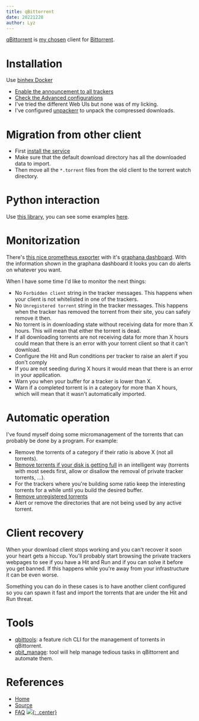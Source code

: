 ```yaml
---
title: qBittorrent
date: 20221228
author: Lyz
---
```


[qBittorrent](https://www.qbittorrent.org/) is [my chosen](torrents.md) client
for [Bittorrent](https://en.wikipedia.org/wiki/BitTorrent).

# Installation

Use [binhex Docker](https://github.com/binhex/arch-qbittorrentvpn)

- [Enable the announcement to all trackers](https://github.com/qbittorrent/qBittorrent/wiki/Frequently-Asked-Questions#only-one-tracker-is-working-the-others-arent-contacted-yet)
- [Check the Advanced configurations](https://github.com/qbittorrent/qBittorrent/wiki/Explanation-of-Options-in-qBittorrent#Advanced)
- I've tried the different Web UIs but none was of my licking.
- I've configured [unpackerr](https://github.com/davidnewhall/unpackerr) to
  unpack the compressed downloads.

# Migration from other client

- First [install the service](#installation)
- Make sure that the default download directory has all the downloaded data to
  import.
- Then move all the `*.torrent` files from the old client to the torrent watch
  directory.

# Python interaction

Use [this library](https://github.com/rmartin16/qbittorrent-api), you can see
some examples [here](https://github.com/StuffAnThings/qbit_manage).

# Monitorization

There's
[this nice prometheus exporter](https://github.com/caseyscarborough/qbittorrent-exporter)
with it's
[graphana dashboard](https://github.com/caseyscarborough/qbittorrent-grafana-dashboard).
With the information shown in the graphana dashboard it looks you can do alerts
on whatever you want.

When I have some time I'd like to monitor the next things:

- No `Forbidden client` string in the tracker messages. This happens when your
  client is not whitelisted in one of the trackers.
- No `Unregistered torrent` string in the tracker messages. This happens when
  the tracker has removed the torrent from their site, you can safely remove it
  then.
- No torrent is in downloading state without receiving data for more than X
  hours. This will mean that either the torrent is dead.
- If all downloading torrents are not receiving data for more than X hours could
  mean that there is an error with your torrent client so that it can't
  download.
- Configure the Hit and Run conditions per tracker to raise an alert if you
  don't comply
- If you are not seeding during X hours it would mean that there is an error in
  your application.
- Warn you when your buffer for a tracker is lower than X.
- Warn if a completed torrent is in a category for more than X hours, which will
  mean that it wasn't automatically imported.

# Automatic operation

I've found myself doing some micromanagement of the torrents that can probably
be done by a program. For example:

- Remove the torrents of a category if their ratio is above X (not all
  torrents).
- [Remove torrents if your disk is getting full](https://github.com/StuffAnThings/qbit_manage/blob/master/scripts/delete_torrents_on_low_disk_space.py)
  in an intelligent way (torrents with most seeds first, allow or disallow the
  removal of private tracker torrents, ...).
- For the trackers where you're building some ratio keep the interesting
  torrents for a while until you build the desired buffer.
- [Remove unregistered torrents](https://github.com/qbittorrent/qBittorrent/issues/11469)
- Alert or remove the directories that are not being used by any active torrent.

# Client recovery

When your download client stops working and you can't recover it soon your heart
gets a hiccup. You'll probably start browsing the private trackers webpages to
see if you have a Hit and Run and if you can solve it before you get banned. If
this happens while you're away from your infrastructure it can be even worse.

Something you can do in these cases is to have another client configured so you
can spawn it fast and import the torrents that are under the Hit and Run threat.

# Tools

- [qbittools](https://github.com/buroa/qbittools): a feature rich CLI for the management of torrents in qBittorrent. 
- [qbit_manage](https://github.com/StuffAnThings/qbit_manage): tool will help manage tedious tasks in qBittorrent and automate them. 
# References

- [Home](https://www.qbittorrent.org/)
- [Source](https://github.com/qbittorrent/qBittorrent/)
- [FAQ](https://github.com/qbittorrent/qBittorrent/wiki/Frequently-Asked-Questions#will-private-torrent-be-affected-by-dht-and-pex-in-qbittorrent)
[![](not-by-ai.svg){: .center}](https://notbyai.fyi)
